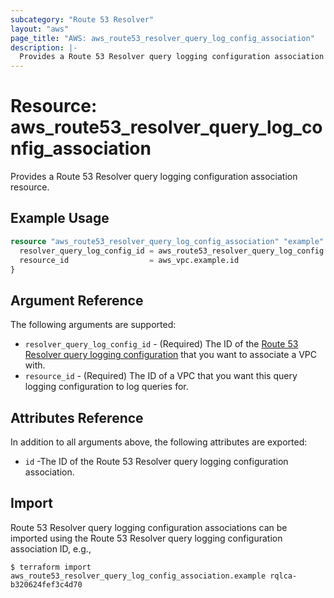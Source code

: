 ```yaml
---
subcategory: "Route 53 Resolver"
layout: "aws"
page_title: "AWS: aws_route53_resolver_query_log_config_association"
description: |-
  Provides a Route 53 Resolver query logging configuration association resource.
---
```


# Resource: aws_route53_resolver_query_log_config_association

Provides a Route 53 Resolver query logging configuration association resource.

## Example Usage

```terraform
resource "aws_route53_resolver_query_log_config_association" "example" {
  resolver_query_log_config_id = aws_route53_resolver_query_log_config.example.id
  resource_id                  = aws_vpc.example.id
}
```

## Argument Reference

The following arguments are supported:

* `resolver_query_log_config_id` - (Required) The ID of the [Route 53 Resolver query logging configuration](route53_resolver_query_log_config.html) that you want to associate a VPC with.
* `resource_id` - (Required) The ID of a VPC that you want this query logging configuration to log queries for.

## Attributes Reference

In addition to all arguments above, the following attributes are exported:

* `id` -The ID of the Route 53 Resolver query logging configuration association.

## Import

 Route 53 Resolver query logging configuration associations can be imported using the Route 53 Resolver query logging configuration association ID, e.g.,

```
$ terraform import aws_route53_resolver_query_log_config_association.example rqlca-b320624fef3c4d70
```
